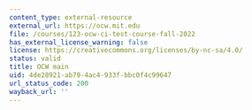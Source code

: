 ```yaml
---
content_type: external-resource
external_url: https://ocw.mit.edu
file: /courses/123-ocw-ci-test-course-fall-2022
has_external_license_warning: false
license: https://creativecommons.org/licenses/by-nc-sa/4.0/
status: valid
title: OCW main
uid: 4de28921-ab79-4ac4-933f-bbc0f4c99647
url_status_code: 200
wayback_url: ''
---
```

